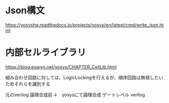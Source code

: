 # Json構文
https://yosyshq.readthedocs.io/projects/yosys/en/latest/cmd/write_json.html

# 内部セルライブラリ
https://blog.eowyn.net/yosys/CHAPTER_CellLib.html

組み合わせ回路に対しては、LogicLockingを行えるが、順序回路は無視したいためそれらを識別する

元のverilog 論理合成前
↓　yosysにて論理合成
ゲートレベル verilog
